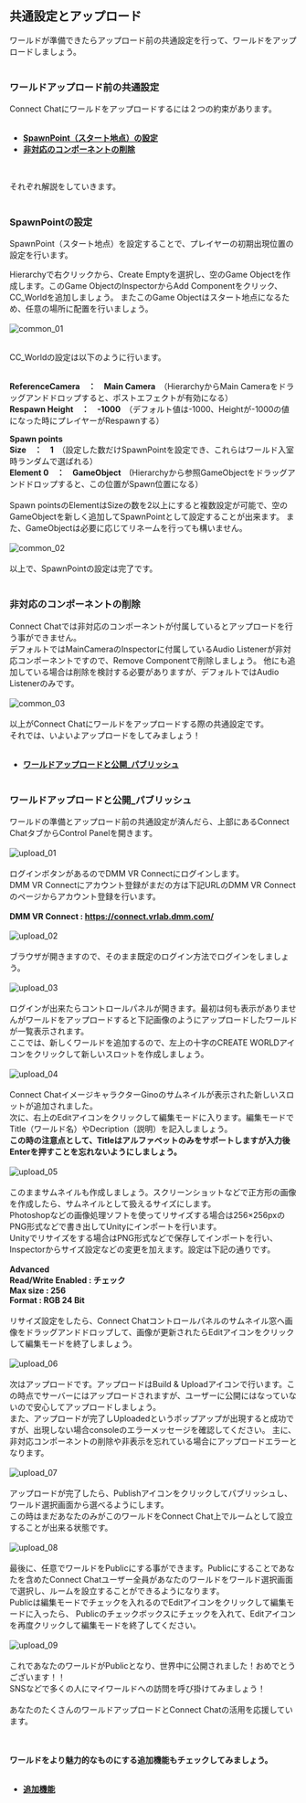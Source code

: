 ## 共通設定とアップロード
ワールドが準備できたらアップロード前の共通設定を行って、ワールドをアップロードしましょう。  
<br>

### ワールドアップロード前の共通設定

Connect Chatにワールドをアップロードするには２つの約束があります。  
<br>
- **[SpawnPoint（スタート地点）の設定](10-tutorial-world-upload.md#spawnpointの設定)**
- **[非対応のコンポーネントの削除](10-tutorial-world-upload.md#非対応のコンポーネントの削除)**
<br>

それぞれ解説をしていきます。
<br><br>
### SpawnPointの設定

SpawnPoint（スタート地点）を設定することで、プレイヤーの初期出現位置の設定を行います。

Hierarchyで右クリックから、Create Emptyを選択し、空のGame Objectを作成します。このGame ObjectのInspectorからAdd Componentをクリック、CC_Worldを追加しましょう。
またこのGame Objectはスタート地点になるため、任意の場所に配置を行いましょう。
<br><br>
![common_01](https://user-images.githubusercontent.com/68273442/124908004-ccd63680-e023-11eb-9937-b3fb870438c9.png)
<br><br>

CC_Worldの設定は以下のように行います。  
<br>

**ReferenceCamera　：　Main Camera**　（HierarchyからMain Cameraをドラッグアンドドロップすると、ポストエフェクトが有効になる）  
**Respawn Height　：　-1000**　（デフォルト値は-1000、Heightが-1000の値になった時にプレイヤーがRespawnする）　　

**Spawn points**  
**Size　：　1**　（設定した数だけSpawnPointを設定でき、これらはワールド入室時ランダムで選ばれる）  
**Element 0　：　GameObject**　(Hierarchyから参照GameObjectをドラッグアンドドロップすると、この位置がSpawn位置になる）  
<br>
Spawn pointsのElementはSizeの数を2以上にすると複数設定が可能で、空のGameObjectを新しく追加してSpawnPointとして設定することが出来ます。
また、GameObjectは必要に応じてリネームを行っても構いません。  
<br>
![common_02](https://user-images.githubusercontent.com/68273442/124909689-b9c46600-e025-11eb-987e-3dbb89adc289.png)
<br><br>
以上で、SpawnPointの設定は完了です。    
<br>
### 非対応のコンポーネントの削除

Connect Chatでは非対応のコンポーネントが付属しているとアップロードを行う事ができません。  
デフォルトではMainCameraのInspectorに付属しているAudio Listenerが非対応コンポーネントですので、Remove Componentで削除しましょう。
他にも追加している場合は削除を検討する必要がありますが、デフォルトではAudio Listenerのみです。  
<br>
![common_03](https://user-images.githubusercontent.com/68273442/124911517-cb0e7200-e027-11eb-804f-df1105e5c2bf.png)
<br><br>
以上がConnect Chatにワールドをアップロードする際の共通設定です。  
それでは、いよいよアップロードをしてみましょう！  
<br>
- **[ワールドアップロードと公開_パブリッシュ](10-tutorial-world-upload.md#ワールドアップロードと公開_パブリッシュ)**
<br><br>

### ワールドアップロードと公開_パブリッシュ

ワールドの準備とアップロード前の共通設定が済んだら、上部にあるConnect ChatタブからControl Panelを開きます。  
<br>
![upload_01](https://user-images.githubusercontent.com/68273442/124913619-4e30c780-e02a-11eb-942b-7ea465a6b6dd.png)
<br><br>
ログインボタンがあるのでDMM VR Connectにログインします。  
DMM VR Connectにアカウント登録がまだの方は下記URLのDMM VR Connectのページからアカウント登録を行います。
<br><br>
**DMM VR Connect : https://connect.vrlab.dmm.com/**
<br><br>
![upload_02](https://user-images.githubusercontent.com/68273442/124914164-00688f00-e02b-11eb-804b-8fe846c14689.png)
<br><br>
ブラウザが開きますので、そのまま既定のログイン方法でログインをしましょう。  
<br>
![upload_03](https://user-images.githubusercontent.com/68273442/124914730-a916ee80-e02b-11eb-9c0e-c9eed1b0b996.png)
<br><br>
ログインが出来たらコントロールパネルが開きます。最初は何も表示がありませんがワールドをアップロードすると下記画像のようにアップロードしたワールドが一覧表示されます。  
ここでは、新しくワールドを追加するので、左上の十字のCREATE WORLDアイコンをクリックして新しいスロットを作成しましょう。  
<br>
![upload_04](https://user-images.githubusercontent.com/68273442/125073380-cf559080-e0f6-11eb-81ca-6d9867185449.png)
<br><br>
Connect ChatイメージキャラクターGinoのサムネイルが表示された新しいスロットが追加されました。  
次に、右上のEditアイコンをクリックして編集モードに入ります。編集モードでTitle（ワールド名）やDecription（説明）を記入しましょう。  
**この時の注意点として、Titleはアルファベットのみをサポートしますが入力後Enterを押すことを忘れないようにしましょう。**  
<br>
![upload_05](https://user-images.githubusercontent.com/68273442/124915869-fc3d7100-e02c-11eb-96a8-b6341dac1273.png)
<br><br>
このままサムネイルも作成しましょう。スクリーンショットなどで正方形の画像を作成したら、サムネイルとして扱えるサイズにします。  
Photoshopなどの画像処理ソフトを使ってリサイズする場合は256×256pxのPNG形式などで書き出してUnityにインポートを行います。  
Unityでリサイズをする場合はPNG形式などで保存してインポートを行い、Inspectorからサイズ設定などの変更を加えます。設定は下記の通りです。  
<br>
**Advanced  
Read/Write Enabled : チェック  
Max size : 256  
Format : RGB 24 Bit**  
<br>
リサイズ設定をしたら、Connect Chatコントロールパネルのサムネイル窓へ画像をドラッグアンドドロップして、画像が更新されたらEditアイコンをクリックして編集モードを終了しましょう。  
<br>
![upload_06](https://user-images.githubusercontent.com/68273442/124921686-9bfdfd80-e033-11eb-88a8-5ca3d34fca47.png)
<br><br>
次はアップロードです。アップロードはBuild & Uploadアイコンで行います。この時点でサーバーにはアップロードされますが、ユーザーに公開にはなっていないので安心してアップロードしましょう。  
また、アップロードが完了しUploadedというポップアップが出現すると成功ですが、出現しない場合consoleのエラーメッセージを確認してください。
主に、非対応コンポーネントの削除や非表示を忘れている場合にアップロードエラーとなります。  
<br>
![upload_07](https://user-images.githubusercontent.com/68273442/124922757-ca300d00-e034-11eb-8f70-8555a95b8520.png)
<br><br>
アップロードが完了したら、Publishアイコンをクリックしてパブリッシュし、ワールド選択画面から選べるようにします。  
この時はまだあなたのみがこのワールドをConnect Chat上でルームとして設立することが出来る状態です。
<br><br>
![upload_08](https://user-images.githubusercontent.com/68273442/124924310-4bd46a80-e036-11eb-8db0-81bf0a2bdff2.png)
<br><br>
最後に、任意でワールドをPublicにする事ができます。Publicにすることであなたを含めたConnect Chatユーザー全員があなたのワールドをワールド選択画面で選択し、ルームを設立することができるようになります。  
Publicは編集モードでチェックを入れるのでEditアイコンをクリックして編集モードに入ったら、
Publicのチェックボックスにチェックを入れて、Editアイコンを再度クリックして編集モードを終了してください。  
<br>
![upload_09](https://user-images.githubusercontent.com/68273442/124924696-ac63a780-e036-11eb-92de-5cbcd3348cfb.png)
<br><br>
これであなたのワールドがPublicとなり、世界中に公開されました！おめでとうございます！！  
SNSなどで多くの人にマイワールドへの訪問を呼び掛けてみましょう！  
<br>
あなたのたくさんのワールドアップロードとConnect Chatの活用を応援しています。  
<br><br>

**ワールドをより魅力的なものにする追加機能もチェックしてみましょう。**  
<br>
- **[追加機能](11-tutorial-additional-features.md#追加機能)**
